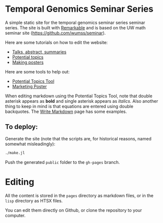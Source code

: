 # Temporal Genomics Seminar Series

A simple static site for the temporal genomics seminar series seminar series. The site is built
with [Remarkable](https://github.com/TotalVerb/Remarkable.jl) and is based on the UW math seminar site (https://github.com/wumss/seminar).

Here are some tutorials on how to edit the website:

- [Talks, abstract, summaries](https://www.youtube.com/watch?v=0bCAP7vxUAU)
- [Potential topics](https://www.youtube.com/watch?v=wLpMqp4P28I)
- [Making posters](https://www.youtube.com/watch?v=cP3Ti0x8ln4)

Here are some tools to help out:

- [Potential Topics Tool](http://uwseminars.com/pttool/)
- [Marketing Poster](http://uwseminars.com/poster/)


When editing markdown using the Potential Topics Tool, note that double
asterisk appears as **bold** and single asterisk appears as *italics*. Also
another thing to keep in mind is that equations are entered using double
backquotes. The [Write Markdown](http://uwseminars.com/write-markdown/) page
has some examples.

## To deploy:
Generate the site (note that the scripts are, for historical reasons, named
somewhat misleadingly):

```sh
./make.jl
```

Push the generated `public` folder to the `gh-pages` branch.

# Editing

All the content is stored in the `pages` directory as markdown files, or in the
`lisp` directory as HTSX files.

You can edit them directly on Github, or clone the repository to your computer.
